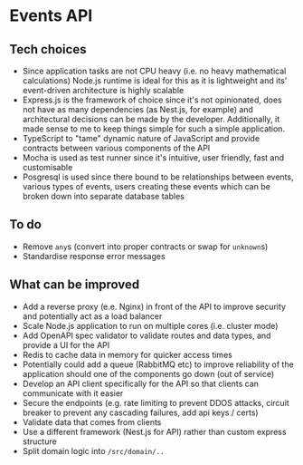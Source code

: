 # Events API

## Tech choices

- Since application tasks are not CPU heavy (i.e. no heavy mathematical calculations) Node.js runtime is ideal for this as it is lightweight and its' event-driven architecture is highly scalable
- Express.js is the framework of choice since it's not opinionated, does not have as many dependencies (as Nest.js, for example) and architectural decisions can be made by the developer. Additionally, it made sense to me to keep things simple for such a simple application.
- TypeScript to "tame" dynamic nature of JavaScript and provide contracts between various components of the API
- Mocha is used as test runner since it's intuitive, user friendly, fast and customisable
- Posgresql is used since there bound to be relationships between events, various types of events, users creating these events which can be broken down into separate database tables

## To do

- Remove `any`s (convert into proper contracts or swap for `unknown`s)
- Standardise response error messages

## What can be improved

- Add a reverse proxy (e.e. Nginx) in front of the API to improve security and potentially act as a load balancer
- Scale Node.js application to run on multiple cores (i.e. cluster mode)
- Add OpenAPI spec validator to validate routes and data types, and provide a UI for the API
- Redis to cache data in memory for quicker access times
- Potentially could add a queue (RabbitMQ etc) to improve reliability of the application should one of the components go down (out of service)
- Develop an API client specifically for the API so that clients can communicate with it easier
- Secure the endpoints (e.g. rate limiting to prevent DDOS attacks, circuit breaker to prevent any cascading failures, add api keys / certs)
- Validate data that comes from clients
- Use a different framework (Nest.js for API) rather than custom express structure
- Split domain logic into `/src/domain/..`
